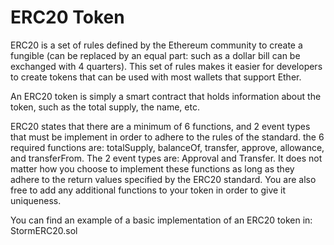 # ERC20 Token

ERC20 is a set of rules defined by the Ethereum community to create a fungible (can be replaced by an equal part: such as a dollar bill can be exchanged with 4 quarters). This set of rules makes it easier for developers to create tokens that can be used with most wallets that support Ether.

An ERC20 token is simply a smart contract that holds information about the token, such as the total supply, the name, etc.

ERC20 states that there are a minimum of 6 functions, and 2 event types that must be implement in order to adhere to the rules of the standard. the 6 required functions are: totalSupply, balanceOf, transfer, approve, allowance, and transferFrom. The 2 event types are: Approval and Transfer. It does not matter how you choose to implement these functions as long as they adhere to the return values specified by the ERC20 standard. You are also free to add any additional functions to your token in order to give it uniqueness.

You can find an example of a basic implementation of an ERC20 token in: StormERC20.sol
